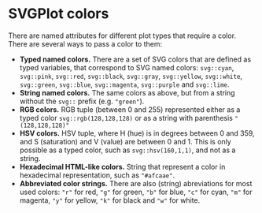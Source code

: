 # SVGPlot colors

There are named attributes for different plot types that require a color. There are several ways to pass a color to them:

- **Typed named colors.** There are a set of SVG colors that are defined as typed variables, that correspond to SVG named colors: `svg::cyan`, `svg::pink`, `svg::red`, `svg::black`, `svg::gray`, `svg::yellow`, `svg::white`, `svg::green`, `svg::blue`, `svg::magenta`, `svg::purple` and `svg::lime`.
- **String named colors.** The same colors as above, but from a string without the `svg::` prefix (e.g. `"green"`).
- **RGB colors.** RGB tuple (between 0 and 255) represented either as a typed color `svg::rgb(128,128,128)` or as a string with parenthesis `"(128,128,128)"`
- **HSV colors.** HSV tuple, where H (hue) is in degrees between 0 and 359, and S (saturation) and V (value) are between 0 and 1. This is only possible as a typed color, such as `svg::hsv(160,1,1)`, and not as a string.
- **Hexadecimal HTML-like colors.** String that represent a color in hexadecimal representation, such as `"#afcaae"`.
- **Abbreviated color strings.** There are also (string) abreviations for most used colors: `"r"` for red, `"g"` for green, `"b"` for blue, `"c"` for cyan, `"m"` for magenta, `"y"` for yellow, `"k"` for black and `"w"` for white.
